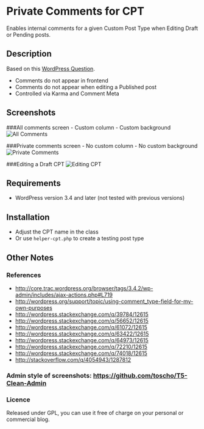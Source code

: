 # Private Comments for CPT
Enables internal comments for a given Custom Post Type when Editing Draft or Pending posts.

## Description
Based on this [WordPress Question](http://wordpress.stackexchange.com/q/74018/12615).

 - Comments do not appear in frontend
 - Comments do not appear when editing a Published post
 - Controlled via Karma and Comment Meta

## Screenshots
###All comments screen - Custom column - Custom background
![All Comments](https://raw.github.com/brasofilo/Private-Comments-in-CPT/master/screenshot-1.png)

###Private comments screen - No custom column - No custom background
![Private Comments](https://raw.github.com/brasofilo/Private-Comments-in-CPT/master/screenshot-2.png)

###Editing a Draft CPT
![Editing CPT](https://raw.github.com/brasofilo/Private-Comments-in-CPT/master/screenshot-3.png)

## Requirements
* WordPress version 3.4 and later (not tested with previous versions)

## Installation
 - Adjust the CPT name in the class
 - Or use `helper-cpt.php` to create a testing post type

## Other Notes
### References
 - http://core.trac.wordpress.org/browser/tags/3.4.2/wp-admin/includes/ajax-actions.php#L719
 - http://wordpress.org/support/topic/using-comment_type-field-for-my-own-purposes
 - http://wordpress.stackexchange.com/q/39784/12615
 - http://wordpress.stackexchange.com/q/56652/12615
 - http://wordpress.stackexchange.com/q/61072/12615
 - http://wordpress.stackexchange.com/q/63422/12615
 - http://wordpress.stackexchange.com/q/64973/12615
 - http://wordpress.stackexchange.com/q/72210/12615
 - http://wordpress.stackexchange.com/q/74018/12615
 - http://stackoverflow.com/q/4054943/1287812

### Admin style of screenshots: https://github.com/toscho/T5-Clean-Admin
### Licence
Released under GPL, you can use it free of charge on your personal or commercial blog.